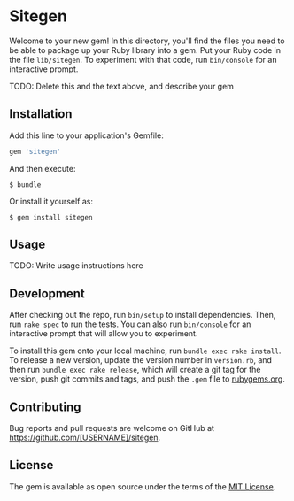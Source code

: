 # Sitegen

Welcome to your new gem! In this directory, you'll find the files you need to be able to package up your Ruby library into a gem. Put your Ruby code in the file `lib/sitegen`. To experiment with that code, run `bin/console` for an interactive prompt.

TODO: Delete this and the text above, and describe your gem

## Installation

Add this line to your application's Gemfile:

```ruby
gem 'sitegen'
```

And then execute:

    $ bundle

Or install it yourself as:

    $ gem install sitegen

## Usage

TODO: Write usage instructions here

## Development

After checking out the repo, run `bin/setup` to install dependencies. Then, run `rake spec` to run the tests. You can also run `bin/console` for an interactive prompt that will allow you to experiment.

To install this gem onto your local machine, run `bundle exec rake install`. To release a new version, update the version number in `version.rb`, and then run `bundle exec rake release`, which will create a git tag for the version, push git commits and tags, and push the `.gem` file to [rubygems.org](https://rubygems.org).

## Contributing

Bug reports and pull requests are welcome on GitHub at https://github.com/[USERNAME]/sitegen.

## License

The gem is available as open source under the terms of the [MIT License](https://opensource.org/licenses/MIT).

